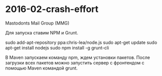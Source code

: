 # 2016-02-crash-effort
Mastodonts Mail Group (MMG)

Для запуска ставим NPM и Grunt.

sudo add-apt-repository ppa:chris-lea/node.js 
sudo apt-get update 
sudo apt-get install nodejs
sudo npm install -g grunt-cli

В Maven запускаем команду npm, ждем установки пакетов.
После загрузки всех пакетов можно запустить сервер с фронтендом с помощью Maven командой grunt.